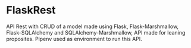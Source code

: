# FlaskRest
API Rest with CRUD of a model made using Flask, Flask-Marshmallow, Flask-SQLAlchemy and SQLAlchemy-Marshmallow, API made for leaning proposites.
Pipenv used as environment to run this API.
